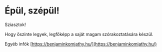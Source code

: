 # Épül, szépül!

Sziasztok!

Hogy őszinte legyek, legfőképp a saját magam szórakoztatására készül.

Egyéb infók [https://benjaminkomjathy.hu/](https://benjaminkomjathy.hu/)
